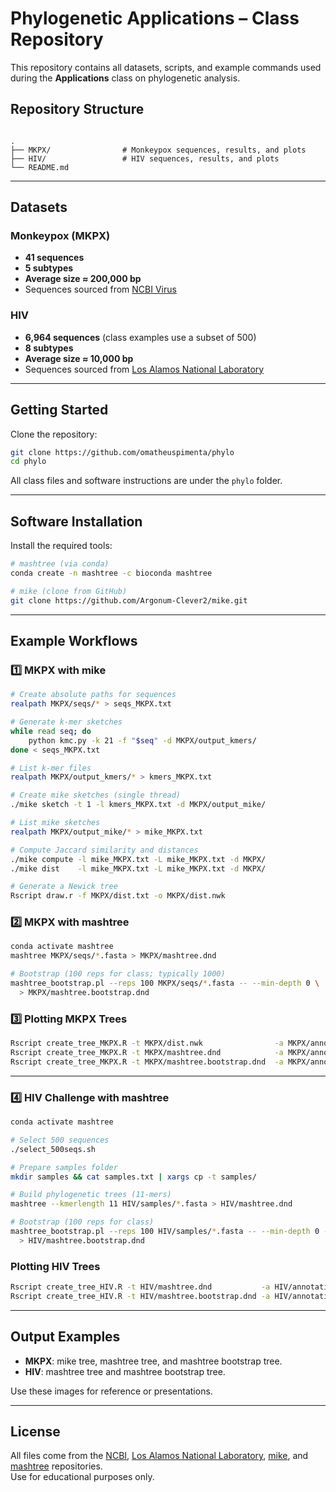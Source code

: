 # Phylogenetic Applications – Class Repository

This repository contains all datasets, scripts, and example commands used during the **Applications** class on phylogenetic analysis.

## Repository Structure
```

.
├── MKPX/                # Monkeypox sequences, results, and plots
├── HIV/                 # HIV sequences, results, and plots
└── README.md

````

---

## Datasets

### Monkeypox (MKPX)
- **41 sequences**
- **5 subtypes**
- **Average size ≈ 200,000 bp**  
- Sequences sourced from [NCBI Virus](https://www.ncbi.nlm.nih.gov/labs/virus/vssi/#/)

### HIV
- **6,964 sequences** (class examples use a subset of 500)
- **8 subtypes**
- **Average size ≈ 10,000 bp**  
- Sequences sourced from [Los Alamos National Laboratory](https://www.hiv.lanl.gov/content/index)

---

## Getting Started

Clone the repository:
```bash
git clone https://github.com/omatheuspimenta/phylo
cd phylo
````

All class files and software instructions are under the `phylo` folder.

---

## Software Installation

Install the required tools:

```bash
# mashtree (via conda)
conda create -n mashtree -c bioconda mashtree

# mike (clone from GitHub)
git clone https://github.com/Argonum-Clever2/mike.git
```

---

## Example Workflows

### 1️⃣ MKPX with **mike**

```bash
# Create absolute paths for sequences
realpath MKPX/seqs/* > seqs_MKPX.txt

# Generate k-mer sketches
while read seq; do
    python kmc.py -k 21 -f "$seq" -d MKPX/output_kmers/
done < seqs_MKPX.txt

# List k-mer files
realpath MKPX/output_kmers/* > kmers_MKPX.txt

# Create mike sketches (single thread)
./mike sketch -t 1 -l kmers_MKPX.txt -d MKPX/output_mike/

# List mike sketches
realpath MKPX/output_mike/* > mike_MKPX.txt

# Compute Jaccard similarity and distances
./mike compute -l mike_MKPX.txt -L mike_MKPX.txt -d MKPX/
./mike dist    -l mike_MKPX.txt -L mike_MKPX.txt -d MKPX/

# Generate a Newick tree
Rscript draw.r -f MKPX/dist.txt -o MKPX/dist.nwk
```

### 2️⃣ MKPX with **mashtree**

```bash
conda activate mashtree
mashtree MKPX/seqs/*.fasta > MKPX/mashtree.dnd

# Bootstrap (100 reps for class; typically 1000)
mashtree_bootstrap.pl --reps 100 MKPX/seqs/*.fasta -- --min-depth 0 \
  > MKPX/mashtree.bootstrap.dnd
```

### 3️⃣ Plotting MKPX Trees

```bash
Rscript create_tree_MKPX.R -t MKPX/dist.nwk                -a MKPX/annotation.csv -o MKPX/
Rscript create_tree_MKPX.R -t MKPX/mashtree.dnd            -a MKPX/annotation.csv -o MKPX/
Rscript create_tree_MKPX.R -t MKPX/mashtree.bootstrap.dnd  -a MKPX/annotation.csv -o MKPX/
```

---

### 4️⃣ HIV Challenge with **mashtree**

```bash
conda activate mashtree

# Select 500 sequences
./select_500seqs.sh

# Prepare samples folder
mkdir samples && cat samples.txt | xargs cp -t samples/

# Build phylogenetic trees (11-mers)
mashtree --kmerlength 11 HIV/samples/*.fasta > HIV/mashtree.dnd

# Bootstrap (100 reps for class)
mashtree_bootstrap.pl --reps 100 HIV/samples/*.fasta -- --min-depth 0 --kmerlength 11 \
  > HIV/mashtree.bootstrap.dnd
```

### Plotting HIV Trees

```bash
Rscript create_tree_HIV.R -t HIV/mashtree.dnd           -a HIV/annotation.csv -o HIV/ --confidence none
Rscript create_tree_HIV.R -t HIV/mashtree.bootstrap.dnd -a HIV/annotation.csv -o HIV/ --confidence color
```

---

## Output Examples

* **MKPX**: mike tree, mashtree tree, and mashtree bootstrap tree.
* **HIV**: mashtree tree and mashtree bootstrap tree.

Use these images for reference or presentations.

---

## License

All files come from the [NCBI](https://www.ncbi.nlm.nih.gov/labs/virus/vssi/#/), [Los Alamos National Laboratory](https://www.hiv.lanl.gov/content/index), [mike](https://github.com/Argonum-Clever2/mike/tree/master), and [mashtree](https://github.com/lskatz/mashtree) repositories.  
Use for educational purposes only.


